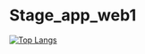 # Stage_app_web1

[![Top Langs](https://github-readme-stats.vercel.app/api/top-langs/?username=Hamzaelghazouani1&repo=Stage_app_web1&layout=compact)](https://github.com/anuraghazra/github-readme-stats)
